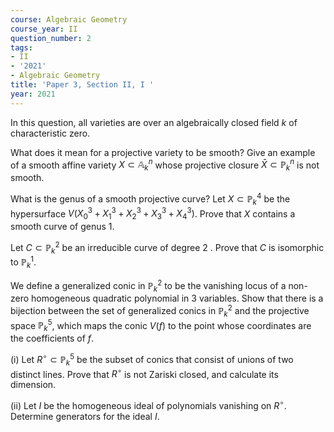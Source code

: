 ```yaml
---
course: Algebraic Geometry
course_year: II
question_number: 2
tags:
- II
- '2021'
- Algebraic Geometry
title: 'Paper 3, Section II, I '
year: 2021
---
```




In this question, all varieties are over an algebraically closed field $k$ of characteristic zero.

What does it mean for a projective variety to be smooth? Give an example of a smooth affine variety $X \subset \mathbb{A}_{k}^{n}$ whose projective closure $\bar{X} \subset \mathbb{P}_{k}^{n}$ is not smooth.

What is the genus of a smooth projective curve? Let $X \subset \mathbb{P}_{k}^{4}$ be the hypersurface $V\left(X_{0}^{3}+X_{1}^{3}+X_{2}^{3}+X_{3}^{3}+X_{4}^{3}\right)$. Prove that $X$ contains a smooth curve of genus $1 .$

Let $C \subset \mathbb{P}_{k}^{2}$ be an irreducible curve of degree 2 . Prove that $C$ is isomorphic to $\mathbb{P}_{k}^{1}$.

We define a generalized conic in $\mathbb{P}_{k}^{2}$ to be the vanishing locus of a non-zero homogeneous quadratic polynomial in 3 variables. Show that there is a bijection between the set of generalized conics in $\mathbb{P}_{k}^{2}$ and the projective space $\mathbb{P}_{k}^{5}$, which maps the conic $V(f)$ to the point whose coordinates are the coefficients of $f$.

(i) Let $R^{\circ} \subset \mathbb{P}_{k}^{5}$ be the subset of conics that consist of unions of two distinct lines. Prove that $R^{\circ}$ is not Zariski closed, and calculate its dimension.

(ii) Let $I$ be the homogeneous ideal of polynomials vanishing on $R^{\circ}$. Determine generators for the ideal $I$.